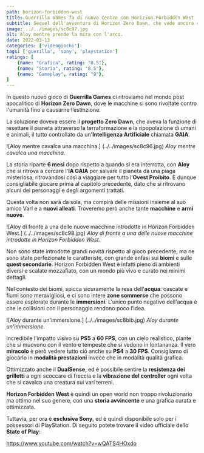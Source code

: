 ```yaml
---
path: horizon-forbidden-west
title: Guerrilla Games fa di nuovo centro con Horizion Forbidden West
subtitle: Sequel dell'avventura di Horizon Zero Dawn, che vede ancora come protagonista Aloy, Cercatrice della tribù dei Nora.
image: ../../images/sc8c97.jpg
alt: Aloy mentre prende la mira con l'arco.
date: 2022-03-13
categories: ['videogiochi']
tags: ['guerilla', 'sony', 'playstation']
ratings: [
	{name: "Grafica", rating: "8.5"},
	{name: "Storia", rating: "8.5"},
	{name: "Gameplay", rating: "9"},
]
---
```


In questo nuovo gioco di **Guerrilla Games** ci ritroviamo nel mondo post apocalitico di **Horizon Zero Dawn**, dove le macchine si sono rivoltate contro l'umanità fino a causarne l’estinzione.

La soluzione doveva essere il **progetto Zero Dawn**, che aveva la funzione di resettare il pianeta attraverso la terraformazione e la ripopolazione di umani e animali, il tutto controllato da un'**Intelligenza Artificiale** chiamata **GAIA**.

![Aloy mentre cavalca una macchina.] (../../images/sc8c96.jpg)
*Aloy mentre cavalca una macchina.*

La storia riparte **6 mesi** dopo rispetto a quando si era interrotta, con **Aloy** che si ritrova a cercare l'**IA GAIA** per salvare il pianeta da una piaga misteriosa, ritrovandosi così a viaggiare per tutto l’**Ovest Proibito**. È dunque consigliabile giocare prima al capitolo precedente, dato che si ritrovano alcuni dei personaggi e degli argomenti trattati.

Questa volta non sarà da sola, ma compirà delle missioni insieme al suo amico Varl e a **nuovi alleati**. Troveremo però anche tante **macchine** e **armi nuove**.

![Aloy di fronte a una delle nuove macchine introdotte in Horizon Forbidden West.] (../../images/sc8c98.jpg)
*Aloy di fronte a una delle nuove macchine introdotte in Horizon Forbidden West.*

Non sono state introdotte grandi novità rispetto al gioco precedente, ma ne sono state perfezionate le caratteriste, con grande enfasi sui **biomi** e sulle **quest secondarie**. Horizon Forbidden West è infatti pieno di ambienti diversi e scalate mozzafiato, con un mondo più vivo e curato nei minimi dettagli.

Nel contesto dei biomi, spicca sicuramente la resa dell'**acqua**: cascate e fiumi sono meravigliosi, e ci sono intere **zone sommerse** che possono essere esplorate durante le **immersioni**. L'unico punto negativo dell'acqua è che le collisioni con il personaggio rendono poco l’idea.

![Aloy durante un'immersione.] (../../images/sc8bib.jpg)
*Aloy durante un'immersione.*

Incredibile l'impatto visivo su **PS5** a **60 FPS**, con un cielo realistico, piante che si muovono con il vento e tempeste che si vedono in lontananza. Il vero **miracolo** è però vedere tutto ciò anche su **PS4** a **30 FPS**.
Consigliamo di giocarlo in **modalità prestazioni** invece che in modalità qualità grafica.

Ottimizzato anche il **DualSense**, ed è possibile sentire la **resistenza dei grilletti** a ogni scoccare di freccia e la **vibrazione del controller** ogni volta che si cavalca una creatura sui vari terreni.

**Horizon Forbidden West** è quindi un open world non troppo rivoluzionario ma ottimo nel suo genere, con una **storia avvincente** e una grafica curata e ottimizzata.

Tuttavia, per ora è **esclusiva Sony**, ed è quindi disponibile solo per i possessori di PlayStation.
Di seguito potete trovare il video ufficiale dello **State of Play**:

https://www.youtube.com/watch?v=wQATS4HOxdo